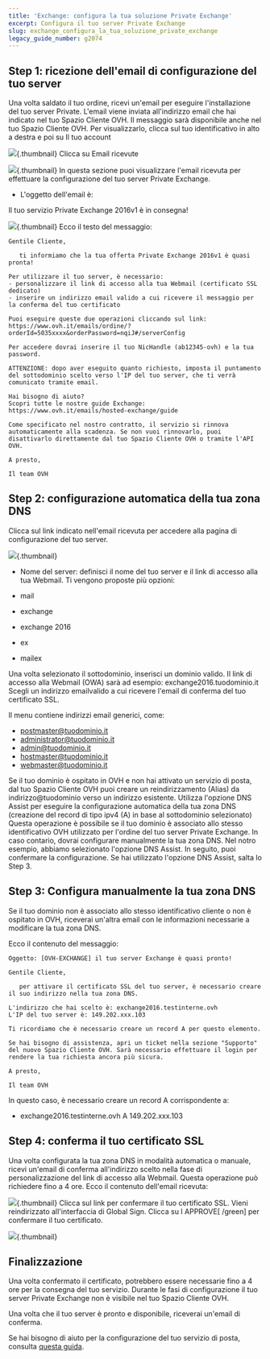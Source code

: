 ```yaml
---
title: 'Exchange: configura la tua soluzione Private Exchange'
excerpt: Configura il tuo server Private Exchange
slug: exchange_configura_la_tua_soluzione_private_exchange
legacy_guide_number: g2074
---
```



## Step 1: ricezione dell'email di configurazione del tuo server
Una volta saldato il tuo ordine, ricevi un'email per eseguire l'installazione del tuo server Private.
L'email viene inviata all'indirizzo email che hai indicato nel tuo Spazio Cliente OVH.
Il messaggio sarà disponibile anche nel tuo Spazio Cliente OVH. Per visualizzarlo, clicca sul tuo identificativo in alto a destra e poi su Il tuo account

![](images/img_4047.jpg){.thumbnail}
Clicca su Email ricevute

![](images/img_4050.jpg){.thumbnail}
In questa sezione puoi visualizzare l'email ricevuta per effettuare la configurazione del tuo server Private Exchange.


- L'oggetto dell'email è:

Il tuo servizio Private Exchange 2016v1 è in consegna!


![](images/img_4051.jpg){.thumbnail}
Ecco il testo del messaggio:


```
Gentile Cliente,

   ti informiamo che la tua offerta Private Exchange 2016v1 è quasi pronta!

Per utilizzare il tuo server, è necessario:
- personalizzare il link di accesso alla tua Webmail (certificato SSL dedicato)
- inserire un indirizzo email valido a cui ricevere il messaggio per la conferma del tuo certificato

Puoi eseguire queste due operazioni cliccando sul link:
https://www.ovh.it/emails/ordine/?orderId=5035xxxx&orderPassword=nqiJ#/serverConfig

Per accedere dovrai inserire il tuo NicHandle (ab12345-ovh) e la tua password.

ATTENZIONE: dopo aver eseguito quanto richiesto, imposta il puntamento del sottodominio scelto verso l'IP del tuo server, che ti verrà comunicato tramite email.

Hai bisogno di aiuto?
Scopri tutte le nostre guide Exchange:
https://www.ovh.it/emails/hosted-exchange/guide

Come specificato nel nostro contratto, il servizio si rinnova automaticamente alla scadenza. Se non vuoi rinnovarlo, puoi disattivarlo direttamente dal tuo Spazio Cliente OVH o tramite l'API OVH.

A presto,

Il team OVH
```




## Step 2: configurazione automatica della tua zona DNS
Clicca sul link indicato nell'email ricevuta per accedere alla pagina di configurazione del tuo server.

![](images/img_4052.jpg){.thumbnail}

- Nome del server: definisci il nome del tuo server e il link di accesso alla tua Webmail. Ti vengono proposte più opzioni:

- mail
- exchange
- exchange 2016
- ex
- mailex


Una volta selezionato il sottodominio, inserisci un dominio valido. Il link di accesso alla Webmail (OWA) sarà ad esempio: exchange2016.tuodominio.it
Scegli un indirizzo emailvalido a cui ricevere l'email di conferma del tuo certificato SSL.

Il menu contiene indirizzi email generici, come:


- postmaster@tuodominio.it
- administrator@tuodominio.it
- admin@tuodominio.it
- hostmaster@tuodominio.it
- webmaster@tuodominio.it


Se il tuo dominio è ospitato in OVH e non hai attivato un servizio di posta, dal tuo Spazio Cliente OVH puoi creare un reindirizzamento (Alias) da indirizzo@tuodominio verso un indirizzo esistente.
Utilizza l'opzione DNS Assist per eseguire la configurazione automatica della tua zona DNS (creazione del record di tipo ipv4 (A) in base al sottodominio selezionato)
Questa operazione è possibile se il tuo dominio è associato allo stesso identificativo OVH utilizzato per l'ordine del tuo server Private Exchange. In caso contario, dovrai configurare manualmente la tua zona DNS.
Nel notro esempio, abbiamo selezionato l'opzione DNS Assist. In seguito, puoi confermare la configurazione. Se hai utilizzato l'opzione DNS Assist, salta lo Step 3.


## Step 3: Configura manualmente la tua zona DNS
Se il tuo dominio non è associato allo stesso identificativo cliente o non è ospitato in OVH, riceverai un'altra email con le informazioni necessarie a modificare la tua zona DNS.

Ecco il contenuto del messaggio:


```
Oggetto: [OVH-EXCHANGE] il tuo server Exchange è quasi pronto!

Gentile Cliente,

   per attivare il certificato SSL del tuo server, è necessario creare il suo indirizzo nella tua zona DNS.

L'indirizzo che hai scelto è: exchange2016.testinterne.ovh
L'IP del tuo server è: 149.202.xxx.103

Ti ricordiamo che è necessario creare un record A per questo elemento.

Se hai bisogno di assistenza, apri un ticket nella sezione "Supporto" del nuovo Spazio Cliente OVH. Sarà necessario effettuare il login per rendere la tua richiesta ancora più sicura.

A presto,

Il team OVH
```


In questo caso, è necessario creare un record A corrispondente a:


- exchange2016.testinterne.ovh A 149.202.xxx.103




## Step 4: conferma il tuo certificato SSL
Una volta configurata la tua zona DNS in modalità automatica o manuale, ricevi un'email di conferma all'indirizzo scelto nella fase di personalizzazione del link di accesso alla Webmail.
Questa operazione può richiedere fino a 4 ore.
Ecco il contenuto dell'email ricevuta:

![](images/img_4059.jpg){.thumbnail}
Clicca sul link per confermare il tuo certificato SSL.
Vieni reindirizzato all'interfaccia di Global Sign. Clicca su I APPROVE[
/green] per confermare il tuo certificato.

![](images/img_4054.jpg){.thumbnail}


## Finalizzazione
Una volta confermato il certificato, potrebbero essere necessarie fino a 4 ore per la consegna del tuo servizio. Durante le fasi di configurazione il tuo server Private Exchange non è visibile nel tuo Spazio Cliente OVH.

Una volta che il tuo server è pronto e disponibile, riceverai un'email di conferma.

Se hai bisogno di aiuto per la configurazione del tuo servizio di posta, consulta [questa guida](https://www.ovh.it/g1311.configurazione-servizio).

